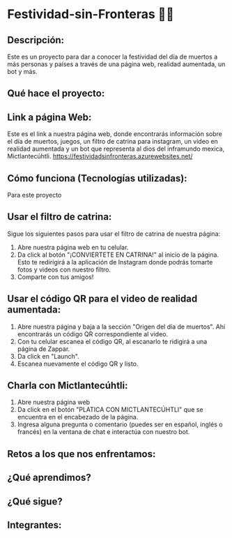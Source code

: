 # Festividad-sin-Fronteras 🎇🎉

## Descripción:
Este es un proyecto para dar a conocer la festividad del día de muertos a más personas y países a través de una página web, realidad aumentada, un bot y más.

## Qué hace el proyecto:


## Link a página Web:
Este es el link a nuestra página web, donde encontrarás información sobre el día de muertos, juegos, un filtro de catrina para instagram, un video en realidad aumentada y un bot que representa al dios del inframundo mexica, Mictlantecúhtli.
https://festividadsinfronteras.azurewebsites.net/

## Cómo funciona (Tecnologías utilizadas):
Para este proyecto 

## Usar el filtro de catrina:
Sigue los siguientes pasos para usar el filtro de catrina de nuestra página:
  1.  Abre nuestra página web en tu celular.
  2.  Da click al botón "¡CONVIERTETE EN CATRINA!" al inicio de la página. Esto te redirigirá a la aplicación de Instagram donde podrás tomarte fotos y videos con nuestro filtro.
  3.  Comparte  con tus amigos!
  
## Usar el código QR para el video de realidad aumentada:
  1.  Abre nuestra página y baja a la sección "Origen del día de muertos". Ahí encontrarás un código QR correspondiente al video.
  2.  Con tu celular escanea el código QR, al escanarlo te ridigirá a una página de Zappar.
  3.  Da click en "Launch".
  4.  Escanea nuevamente el código QR y listo.

## Charla con Mictlantecúhtli:
  1.  Abre nuestra página web 
  2.  Da click en el botón "PLATICA CON MICTLANTECÚHTLI" que se encuentra en el encabezado de la página.
  3.  Ingresa alguna pregunta o comentario (puedes ser en español, inglés o francés) en la ventana de chat e interactúa con nuestro bot.
  
## Retos a los que nos enfrentamos:  


## ¿Qué aprendimos?


## ¿Qué sigue?


## Integrantes:
  
  
